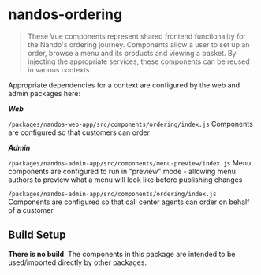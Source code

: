# nandos-ordering

> These Vue components represent shared frontend functionality for the Nando's ordering journey. Components allow a user to set up an order, browse a menu and its products and viewing a basket. By injecting the appropriate services, these components can be reused in various contexts.

Appropriate dependencies for a context are configured by the web and admin packages here:

***Web***

`/packages/nandos-web-app/src/components/ordering/index.js`
Components are configured so that customers can order

***Admin***

`/packages/nandos-admin-app/src/components/menu-preview/index.js`
Menu components are configured to run in "preview" mode - allowing menu authors to preview what a menu will look like before publishing changes

`/packages/nandos-admin-app/src/components/ordering/index.js`
Components are configured so that call center agents can order on behalf of a customer


## Build Setup

**There is no build**. The components in this package are intended to be used/imported directly by other packages.
